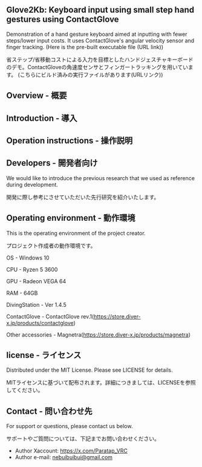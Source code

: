 ## Glove2Kb: Keyboard input using small step hand gestures using ContactGlove
Demonstration of a hand gesture keyboard aimed at inputting with fewer steps/lower input costs. It uses ContactGlove's angular velocity sensor and finger tracking.
(Here is the pre-built executable file (URL link))

省ステップ/省移動コストによる入力を目標としたハンドジェスチャキーボードのデモ。ContactGloveの角速度センサとフィンガートラッキングを用いています。
(こちらにビルド済みの実行ファイルがあります(URLリンク))

## Overview - 概要

## Introduction - 導入

## Operation instructions - 操作説明

## Developers - 開発者向け

We would like to introduce the previous research that we used as reference during development.

開発に際し参考にさせていただいた先行研究を紹介いたします。

## Operating environment - 動作環境

This is the operating environment of the project creator.

プロジェクト作成者の動作環境です。

OS - Windows 10

CPU - Ryzen 5 3600

GPU - Radeon VEGA 64

RAM - 64GB

DivingStation - Ver 1.4.5

ContactGlove - ContactGlove rev.1(https://store.diver-x.jp/products/contactglove)

Other accessories - Magnetra(https://store.diver-x.jp/products/magnetra)

## license - ライセンス

Distributed under the MIT License. Please see LICENSE for details.

MITライセンスに基づいて配布されます。詳細につきましては、LICENSEを参照してください。

## Contact - 問い合わせ先

For support or questions, please contact us below.

サポートやご質問については、下記までお問い合わせください。

- Author Xaccount: https://x.com/Paratap_VRC
- Author e-mail: nebuibuibui@gmail.com
